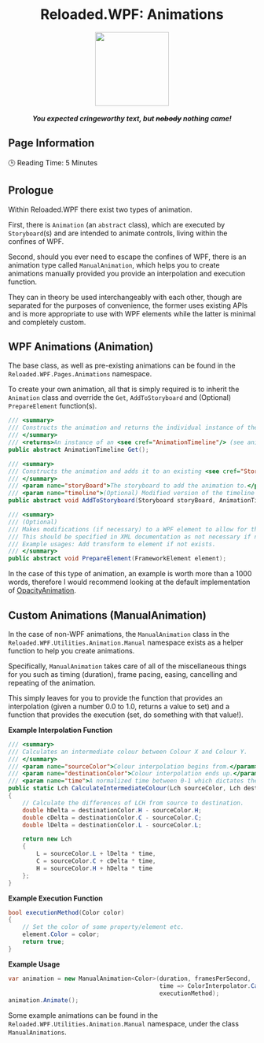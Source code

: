 <div align="center">
	<h1>Reloaded.WPF: Animations</h1>
	<img src="https://i.imgur.com/BjPn7rU.png" width="150" align="center" />
	<br/> <br/>
	<strong><i>You expected cringeworthy text, but <strike>nobody</strike> nothing came!</i></strong>
</div>

## Page Information

🕒  Reading Time: 5 Minutes

## Prologue

Within Reloaded.WPF there exist two types of animation.

First, there is `Animation` (an `abstract` class), which are executed by `Storyboard`(s) and are intended to animate controls, living within the confines of WPF. 

Second, should you ever need to escape the confines of WPF, there is an animation type called `ManualAnimation`, which helps you to create animations manually provided you provide an interpolation and execution function. 

They can in theory be used interchangeably with each other, though are separated for the purposes of convenience, the former uses existing APIs and is more appropriate to use with WPF elements while the latter is minimal and completely custom.

## WPF Animations (Animation)

The base class, as well as pre-existing animations can be found in the `Reloaded.WPF.Pages.Animations` namespace.

To create your own animation, all that is simply required is to inherit the `Animation` class and override 
the `Get`, `AddToStoryboard` and (Optional) `PrepareElement` function(s).

```csharp
/// <summary>
/// Constructs the animation and returns the individual instance of the animation.
/// </summary>
/// <returns>An instance of an <see cref="AnimationTimeline"/> (see animation documentation for true type) that may be modified by the user.</returns>
public abstract AnimationTimeline Get();

/// <summary>
/// Constructs the animation and adds it to an existing <see cref="Storyboard"/>.
/// </summary>
/// <param name="storyBoard">The storyboard to add the animation to.</param>
/// <param name="timeline">(Optional) Modified version of the timeline obtained from <see cref="Get"/>. </param>
public abstract void AddToStoryboard(Storyboard storyBoard, AnimationTimeline timeline = null);

/// <summary>
/// (Optional)
/// Makes modifications (if necessary) to a WPF element to allow for the animation to function.
/// This should be specified in XML documentation as not necessary if not required.
/// Example usages: Add transform to element if not exists.
/// </summary>
public abstract void PrepareElement(FrameworkElement element);
```

In the case of this type of animation, an example is worth more than a 1000 words, therefore I would recommend looking at the default implementation of [OpacityAnimation](https://github.com/Sewer56/Reloaded.WPF/blob/63e58e631a0df06a73cd3b2c960de03e9ea4c0e3/Source/Reloaded.WPF/Pages/Animations/OpacityAnimation.cs).

## Custom Animations (ManualAnimation)

In the case of non-WPF animations, the `ManualAnimation` class in the `Reloaded.WPF.Utilities.Animation.Manual` namespace exists as a helper function to help you create animations.

Specifically, `ManualAnimation` takes care of all of the miscellaneous things for you such as timing (duration), frame pacing, easing, cancelling and repeating of the animation.

This simply leaves for you to provide the function that provides an interpolation (given a number 0.0 to 1.0, returns a value to set) and a function that provides the execution (set, do something with that value!).

**Example Interpolation Function**
```csharp
/// <summary>
/// Calculates an intermediate colour between Colour X and Colour Y.
/// </summary>
/// <param name="sourceColor">Colour interpolation begins from.</param>
/// <param name="destinationColor">Colour interpolation ends up.</param>
/// <param name="time">A normalized time between 0-1 which dictates the interpolated colour. The formula for the returned colour is "sourceColor + ((destinationColor - sourceColor) * time)" for each of the 3 LCh components.</param>
public static Lch CalculateIntermediateColour(Lch sourceColor, Lch destinationColor, float time)
{
    // Calculate the differences of LCH from source to destination.
    double hDelta = destinationColor.H - sourceColor.H;
    double cDelta = destinationColor.C - sourceColor.C;
    double lDelta = destinationColor.L - sourceColor.L;

    return new Lch
    {
        L = sourceColor.L + lDelta * time,
        C = sourceColor.C + cDelta * time,
        H = sourceColor.H + hDelta * time
    };
}
```

**Example Execution Function**
```csharp
bool executionMethod(Color color)
{
	// Set the color of some property/element etc.
	element.Color = color;
    return true;
}
```

**Example Usage**
```csharp
var animation = new ManualAnimation<Color>(duration, framesPerSecond,
										   time => ColorInterpolator.CalculateIntermediateColour(lchSourceColor, lchTargetColor, time).ToColor(),
										   executionMethod);
animation.Animate();
```

Some example animations can be found in the `Reloaded.WPF.Utilities.Animation.Manual` namespace, under the class `ManualAnimations`.
